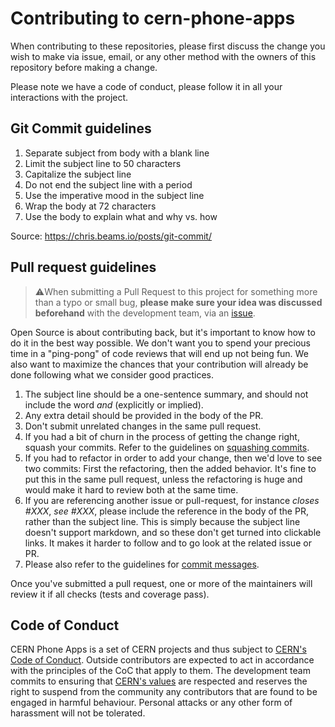 # Contributing to cern-phone-apps

When contributing to these repositories, please first discuss the change you wish to make via issue, email, or any other method with the owners of this repository before making a change.

Please note we have a code of conduct, please follow it in all your interactions with the project.

## Git Commit guidelines

1. Separate subject from body with a blank line
2. Limit the subject line to 50 characters
3. Capitalize the subject line
4. Do not end the subject line with a period
5. Use the imperative mood in the subject line
6. Wrap the body at 72 characters
7. Use the body to explain what and why vs. how

Source: https://chris.beams.io/posts/git-commit/

## Pull request guidelines

> :warning:When submitting a Pull Request to this project for something more than a typo or small bug,
**please make sure your idea was discussed beforehand** with the development team, via an
[issue](https://github.com/cern-phone-apps/desktop-phone-app/issues/new/choose).

Open Source is about contributing back, but it's important to know how to do it in the best way possible.
We don't want you to spend your precious time in a "ping-pong" of code reviews that will end up not being fun.
We also want to maximize the chances that your contribution will already be done following what we consider good practices.

1. The subject line should be a one-sentence summary, and should not include
   the word *and* (explicitly or implied).
1. Any extra detail should be provided in the body of the PR.
1. Don't submit unrelated changes in the same pull request.
1. If you had a bit of churn in the process of getting the change right,
   squash your commits. Refer to the guidelines on [squashing commits](git-basics.md#squashing).
1. If you had to refactor in order to add your change, then we'd love to
   see two commits: First the refactoring, then the added behavior. It's
   fine to put this in the same pull request, unless the refactoring is
   huge and would make it hard to review both at the same time.
1. If you are referencing another issue or pull-request, for instance
   *closes #XXX*, *see #XXX*, please include the reference in the body of the PR,
   rather than the subject line. This is simply because the subject line doesn't
   support markdown, and so these don't get turned into clickable links. It makes
   it harder to follow and to go look at the related issue or PR.
1. Please also refer to the guidelines for [commit messages](git-basics.md#commit-messages).

Once you've submitted a pull request, one or more of the maintainers will review it if all checks (tests and coverage pass).

## Code of Conduct

CERN Phone Apps is a set of CERN projects and thus subject to
[CERN's Code of Conduct](https://hr-dep.web.cern.ch/content/code-of-conduct). Outside contributors are expected
to act in accordance with the principles of the CoC that apply to them.
The development team commits to ensuring that [CERN's values](https://hr-dep.web.cern.ch/content/cern-values-0) are
respected and reserves the right to suspend from the community any contributors that are found to be engaged
in harmful behaviour. Personal attacks or any other form of harassment will not be tolerated.

